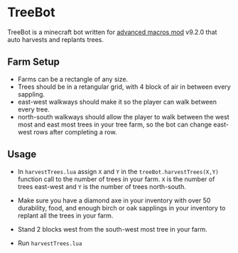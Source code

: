 # TreeBot
 
TreeBot is a minecraft bot written for [advanced macros mod](https://www.curseforge.com/minecraft/mc-mods/advanced-macros) v9.2.0 that auto harvests and replants trees.

## Farm Setup

- Farms can be a rectangle of any size.
- Trees should be in a retangular grid, with 4 block of air in between every sappling.
- east-west walkways should make it so the player can walk between every tree.
- north-south walkways should allow the player to walk between the west most and east most trees in your tree farm, so the bot can change east-west rows after completing a row.

## Usage

- In ``harvestTrees.lua`` assign ``X`` and ``Y`` in the ``treeBot.harvestTrees(X,Y)`` function call to the number of trees in your farm. ``X`` is the number of trees east-west and ``Y`` is the number of trees north-south.

- Make sure you have a diamond axe in your inventory with over 50 durability, food, and enough birch or oak sapplings in your inventory to replant all the trees in your farm.

- Stand 2 blocks west from the south-west most tree in your farm.

- Run ``harvestTrees.lua``

